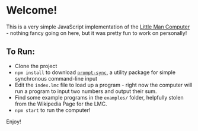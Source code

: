 # Welcome!

This is a very simple JavaScript implementation of the [Little Man Computer](https://en.wikipedia.org/wiki/Little_man_computer) - nothing fancy going on here, but it was pretty fun to work on personally!

## To Run:

- Clone the project
- `npm install` to download [`prompt-sync`](https://www.npmjs.com/package/prompt-sync), a utility package for simple synchronous command-line input
- Edit the `index.lmc` file to load up a program - right now the computer will run a program to input two numbers and output their sum.
- Find some example programs in the `examples/` folder, helpfully stolen from the Wikipedia Page for the LMC.
- `npm start` to run the computer!

Enjoy!
